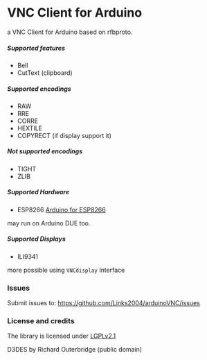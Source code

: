VNC Client for Arduino
===========================================

a VNC Client for Arduino based on rfbproto.

##### Supported features #####
 - Bell
 - CutText (clipboard)
 
##### Supported encodings #####
 - RAW
 - RRE
 - CORRE
 - HEXTILE
 - COPYRECT (if display support it)
  
##### Not supported encodings #####
 - TIGHT
 - ZLIB
    
##### Supported Hardware #####
 - ESP8266 [Arduino for ESP8266](https://github.com/Links2004/Arduino)
 
 may run on Arduino DUE too.

##### Supported Displays #####
 - ILI9341
 
more possible using ```VNCdisplay``` Interface
 
### Issues ###
Submit issues to: https://github.com/Links2004/arduinoVNC/issues

### License and credits ###

The library is licensed under [LGPLv2.1](https://github.com/Links2004/arduinoVNC/blob/master/LICENSE)


D3DES by Richard Outerbridge (public domain)

